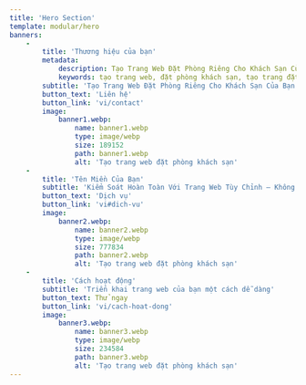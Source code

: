 ```yaml
---
title: 'Hero Section'
template: modular/hero
banners:
    -
        title: 'Thương hiệu của bạn'
        metadata:
            description: Tạo Trang Web Đặt Phòng Riêng Cho Khách Sạn Của Bạn
            keywords: tạo trang web, đặt phòng khách sạn, tạo trang đặt phòng khách sạn, khách sạn
        subtitle: 'Tạo Trang Web Đặt Phòng Riêng Cho Khách Sạn Của Bạn'
        button_text: 'Liên hệ'
        button_link: 'vi/contact'
        image:
            banner1.webp:
                name: banner1.webp
                type: image/webp
                size: 189152    
                path: banner1.webp
                alt: 'Tạo trang web đặt phòng khách sạn'
    -
        title: 'Tên Miền Của Bạn'
        subtitle: 'Kiểm Soát Hoàn Toàn Với Trang Web Tùy Chỉnh – Không Chia Sẻ Hệ Thống'
        button_text: 'Dịch vụ'
        button_link: 'vi#dich-vu'
        image:
            banner2.webp:
                name: banner2.webp
                type: image/webp
                size: 777834
                path: banner2.webp
                alt: 'Tạo trang web đặt phòng khách sạn'
    -
        title: 'Cách hoạt động'
        subtitle: 'Triển khai trang web của bạn một cách dễ dàng'
        button_text: Thử ngay
        button_link: 'vi/cach-hoat-dong'
        image:
            banner3.webp:
                name: banner3.webp
                type: image/webp
                size: 234584
                path: banner3.webp
                alt: 'Tạo trang web đặt phòng khách sạn'
---
```


